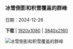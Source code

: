 ### 冰雪倒影和积雪覆盖的群峰

日期：2024-12-26

**下载**  |  [1920x1080](https://cn.bing.com/th?id=OHR.LakeBledSnow_ZH-CN4118056813_1920x1080.jpg)  |  [3840x2160](https://cn.bing.com/th?id=OHR.LakeBledSnow_ZH-CN4118056813_UHD.jpg)

![冰雪倒影和积雪覆盖的群峰](https://cn.bing.com/th?id=OHR.LakeBledSnow_ZH-CN4118056813_1920x1080.jpg "布莱德湖，斯洛文尼亚 (© Kesu01/Getty Images)")

